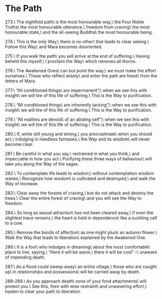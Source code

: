 The Path
========

273.\\
The eightfold path\\
is the most honourable way,\\
the Four Noble Truths\\
the most honourable utterance,\\
freedom from craving\\
the most honourable state,\\
and the all-seeing Buddha\\
the most honourable being.

274.\\
This is the only Way;\\
there is no other\\
that leads to clear seeing.\\
Follow this Way\\
and Mara becomes disoriented.

275.\\
If you walk the path\\
you will arrive at the end of suffering.\\
Having beheld this myself,\\
I proclaim the Way\\
which removes all thorns.

276.\\
The Awakened Ones\\
can but point the way;\\
we must make the effort ourselves.\\
Those who reflect wisely\\
and enter the path are freed\\
from the fetters of Mara.

277.\\
“All conditioned things\\
are impermanent”;\\
when we see this with insight\\
we will tire of this life of suffering.\\
This is the Way to purification.

278.\\
“All conditioned things\\
are inherently lacking”;\\
when we see this with insight\\
we will tire of this life of suffering.\\
This is the Way to purification.

279.\\
“All realities are devoid\\
of an abiding self”;\\
when we see this with insight\\
we will tire of this life of suffering.\\
This is the Way to purification.

280.\\
If, while still young and strong,\\
you procrastinate\\
when you should act,\\
indulging in heedless fantasies,\\
the Way and its wisdom\\
will never become clear.

281.\\
Be careful in what you say,\\
restrained in what you think,\\
and impeccable in how you act.\\
Purifying these three ways of behaviour\\
will take you along the Way of the sages.

282.\\
To contemplate life leads to wisdom;\\
without contemplation wisdom wanes.\\
Recognize how wisdom\\
is cultivated and destroyed,\\
and walk the Way of increase.

283.\\
Clear away the forests of craving,\\
but do not attack and destroy the trees.\\
Clear the entire forest of craving\\
and you will see the Way to freedom.

284.\\
So long as sexual attraction\\
has not been cleared away,\\
if even the slightest trace remains,\\
the heart is held in dependence\\
like a suckling calf to a cow.

285.\\
Remove the bonds of affection\\
as one might pluck an autumn flower.\\
Walk the Way that leads to liberation\\
explained by the Awakened One.

286.\\
It is a fool\\
who indulges in dreaming\\
about the most comfortable\\
place to live, saying,\\
“Here it will be warm,\\
there it will be cool” –\\
unaware of impending death.

287.\\
As a flood could sweep away\\
an entire village,\\
those who are caught up\\
in relationships and possessions\\
will be carried away by death.

288-289.\\
As you approach death\\
none of your fond attachments\\
will protect you.\\
See this, then with wise restraint\\
and unwavering effort,\\
hasten to clear your path to liberation.


